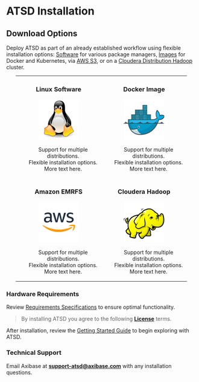 # ATSD Installation

## Download Options

Deploy ATSD as part of an already established workflow using flexible installation options: [Software](./packages.md) for various package managers, [Images](./images.md) for Docker and Kubernetes, via [AWS S3](./aws-emr-s3.md), or on a [Cloudera Distribution Hadoop](./cloudera.md) cluster.

<style>
.image-gallery {
    width:90%;
    max-width: 720px;
    margin: 0 auto;
    text-align: center;
}
.image-gallery tr,
.image-gallery td {
    border: none;
}
.image-gallery ul {
    list-style: none;
}
</style>

<table class="image-gallery">
  <tr>
    <td>
    <h3>Linux Software</h3>
    <img src="../images/tux4.png"><br>
      <ul>
        <li>Support for multiple distributions.
        <li>Flexible installation options.
        <li>More text here.
      </ul>
    </td>
    <td><h3>Docker Image</h3>
    <img src="../images/docker1.png">
          <ul>
        <li>Support for multiple distributions.
        <li>Flexible installation options.
        <li>More text here.
      </ul>
    </td>
  </tr>
  <tr>
    <td><h3>Amazon EMRFS</h3>
    <img src="../images/aws3.png">
      <ul>
        <li>Support for multiple distributions.
        <li>Flexible installation options.
        <li>More text here.
      </ul>
    </td>
    <td><h3>Cloudera Hadoop</h3>
    <img src="../images/hadoop.png">
      <ul>
        <li>Support for multiple distributions.
        <li>Flexible installation options.
        <li>More text here.
      </ul>
    </td>
  </tr>
</table>

### Hardware Requirements

Review [Requirements Specifications](./requirements.md) to ensure optimal functionality.

> By installing ATSD you agree to the following **[License](../axibase_tsd_se_license.pdf)** terms.

After installation, review the [Getting Started Guide](../tutorials/getting-started.md) to begin exploring with ATSD.

### Technical Support

Email Axibase at **support-atsd@axibase.com** with any installation questions.
